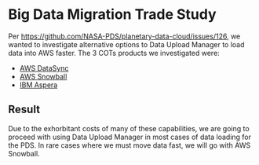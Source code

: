 # Big Data Migration Trade Study

Per https://github.com/NASA-PDS/planetary-data-cloud/issues/126, we wanted to investigate alternative options 
to Data Upload Manager to load data into AWS faster. The 3 COTs products we investigated were:

* [AWS DataSync](aws-datasync.md)
* [AWS Snowball](aws-snowball.md)
* [IBM Aspera](ibm-aspera.md)


## Result

Due to the exhorbitant costs of many of these capabilities, we are going to proceed with using Data Upload Manager 
in most cases of data loading for the PDS. In rare cases where we must move data fast, we will go with AWS Snowball.
